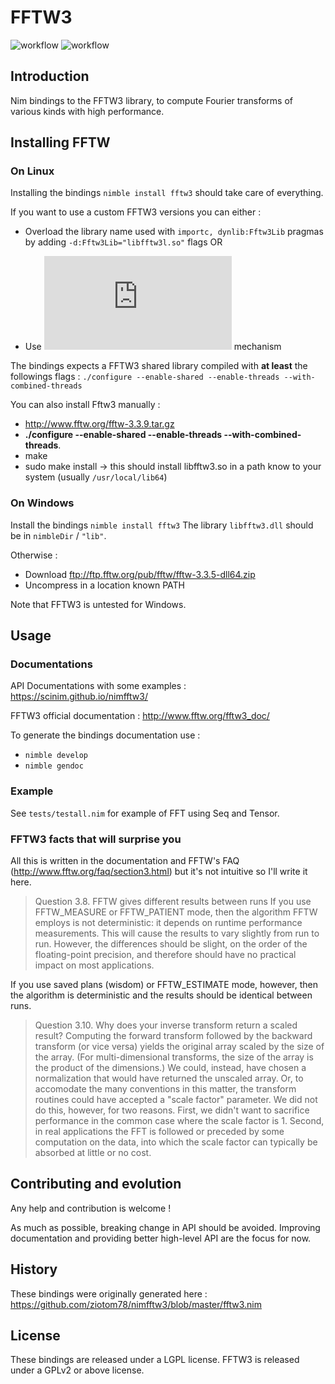 # FFTW3

![workflow](https://github.com/SciNim/nimfftw3/actions/workflows/ci.yml/badge.svg)
![workflow](https://github.com/SciNim/nimfftw3/actions/workflows/docs.yml/badge.svg)

## Introduction

Nim bindings to the FFTW3 library, to compute Fourier transforms of various kinds with high performance.


## Installing FFTW

### On Linux

Installing the bindings `nimble install fftw3` should take care of everything.

If you want to use a custom FFTW3 versions you can either : 

* Overload the library name used with ``importc, dynlib:Fftw3Lib`` pragmas by adding ``-d:Fftw3Lib="libfftw3l.so"`` flags
OR

* Use ![--dynlibOverride](https://nim-lang.org/docs/nimc.html#dynliboverride) mechanism

The bindings expects a FFTW3 shared library compiled with **at least** the followings flags : 
``./configure --enable-shared --enable-threads --with-combined-threads``

You can also install Fftw3 manually : 

* http://www.fftw.org/fftw-3.3.9.tar.gz
* **./configure --enable-shared --enable-threads --with-combined-threads**.
* make
* sudo make install -> this should install libfftw3.so in a path know to your system (usually ``/usr/local/lib64``)

### On Windows 

Install the bindings `nimble install fftw3` 
The library ``libfftw3.dll`` should be in ``nimbleDir`` / ``"lib"``.

Otherwise : 
* Download ftp://ftp.fftw.org/pub/fftw/fftw-3.3.5-dll64.zip
* Uncompress in a location known PATH

Note that FFTW3 is untested for Windows. 

## Usage

### Documentations

API Documentations with some examples : https://scinim.github.io/nimfftw3/

FFTW3 official documentation : http://www.fftw.org/fftw3_doc/

To generate the bindings documentation use :
* ``nimble develop``
* ``nimble gendoc``

### Example

See ``tests/testall.nim`` for example of FFT using Seq and Tensor.

### FFTW3 facts that will surprise you 

All this is written in the documentation and FFTW's FAQ (http://www.fftw.org/faq/section3.html) but it's not intuitive so I'll write it here. 

> Question 3.8. FFTW gives different results between runs
 If you use FFTW_MEASURE or FFTW_PATIENT mode, then the algorithm FFTW employs is not deterministic: it depends on runtime performance measurements. This will cause the results to vary slightly from run to run. However, the differences should be slight, on the order of the floating-point precision, and therefore should have no practical impact on most applications.

 If you use saved plans (wisdom) or FFTW_ESTIMATE mode, however, then the algorithm is deterministic and the results should be identical between runs.

>  Question 3.10. Why does your inverse transform return a scaled result?
Computing the forward transform followed by the backward transform (or vice versa) yields the original array scaled by the size of the array. (For multi-dimensional transforms, the size of the array is the product of the dimensions.) We could, instead, have chosen a normalization that would have returned the unscaled array. Or, to accomodate the many conventions in this matter, the transform routines could have accepted a "scale factor" parameter. We did not do this, however, for two reasons. First, we didn't want to sacrifice performance in the common case where the scale factor is 1. Second, in real applications the FFT is followed or preceded by some computation on the data, into which the scale factor can typically be absorbed at little or no cost. 

## Contributing and evolution

Any help and contribution is welcome !

As much as possible, breaking change in API should be avoided.
Improving documentation and providing better high-level API are the focus for now.

## History

These bindings were originally generated here : https://github.com/ziotom78/nimfftw3/blob/master/fftw3.nim

## License

These bindings are released under a LGPL license. FFTW3 is released under a GPLv2 or above license.
